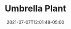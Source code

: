 ---
title: "Umbrella Plant"
date: 2021-07-07T12:01:48-05:00
draft: false
featured_image: umbrella-plant.jpg
---